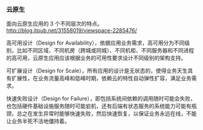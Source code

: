 ### 云原生

面向云原生应用的 3 个不同层次的特点。
http://blog.itpub.net/31558019/viewspace-2285476/

高可用设计（Design for Availability），依据应用业务需求，高可用分为不同级别，比如不同区域、不同机房（跨城或同城）、不同机柜、不同服务器和不同进程的高可用，云原生应用应该根据业务的可用性要求设计不同级别的架构支持。

可扩展设计（Design for Scale），所有应用的设计是无状态的，使得业务天生具有扩展性，在业务流量高峰和低峰时期，依赖云的特性自动弹性扩容，满足业务需求。

快速失败设计（Design for Failure），即包括系统间依赖的调用随时可能会失败，也包括硬件基础设施服务随时可能宕机，还有后端有状态服务的系统能力可能有瓶颈，总之在发生异常时能够快速失败，然后快速恢复，以保证业务永远在线，不能让业务半死不活地僵持着。
